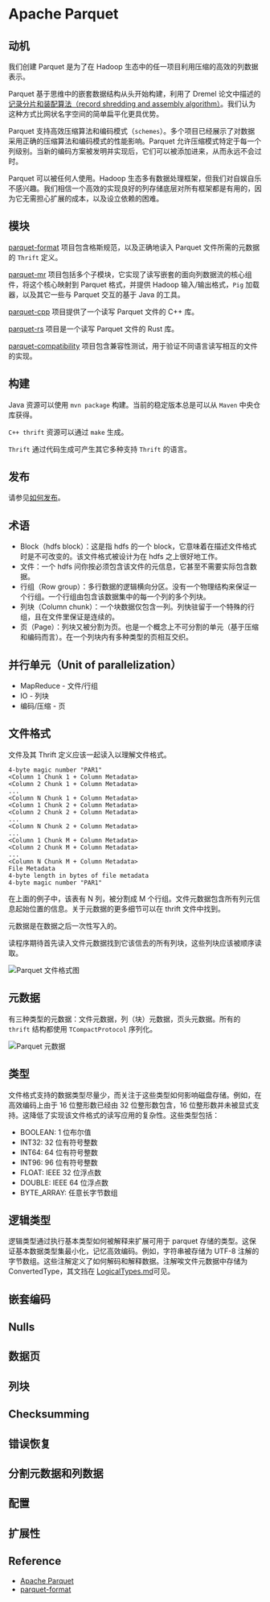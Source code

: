 # Apache Parquet
## 动机
我们创建 Parquet 是为了在 Hadoop 生态中的任一项目利用压缩的高效的列数据表示。

Parquet 基于思维中的嵌套数据结构从头开始构建，利用了 Dremel 论文中描述的[记录分片和装配算法（record shredding and assembly algorithm）](https://github.com/julienledem/redelm/wiki/The-striping-and-assembly-algorithms-from-the-Dremel-paper)。我们认为这种方式比网状名字空间的简单扁平化更具优势。

Parquet 支持高效压缩算法和编码模式（`schemes`）。多个项目已经展示了对数据采用正确的压缩算法和编码模式的性能影响。Parquet 允许压缩模式特定于每一个列级别。当新的编码方案被发明并实现后，它们可以被添加进来，从而永远不会过时。

Parquet 可以被任何人使用。Hadoop 生态多有数据处理框架，但我们对自娱自乐不感兴趣。我们相信一个高效的实现良好的列存储底层对所有框架都是有用的，因为它无需担心扩展的成本，以及设立依赖的困难。
## 模块
[parquet-format](https://github.com/apache/parquet-format) 项目包含格斯规范，以及正确地读入 Parquet 文件所需的元数据的 `Thrift` 定义。

[parquet-mr](https://github.com/apache/parquet-mr) 项目包括多个子模块，它实现了读写嵌套的面向列数据流的核心组件，将这个核心映射到 Parquet 格式，并提供 Hadoop 输入/输出格式，`Pig` 加载器，以及其它一些与 Parquet 交互的基于 Java 的工具。

[parquet-cpp](https://github.com/apache/parquet-cpp) 项目提供了一个读写 Parquet 文件的 C++ 库。

[parquet-rs](https://github.com/sunchao/parquet-rs) 项目是一个读写 Parquet 文件的 Rust 库。

[parquet-compatibility](https://github.com/Parquet/parquet-compatibility) 项目包含兼容性测试，用于验证不同语言读写相互的文件的实现。
## 构建
Java 资源可以使用 `mvn package` 构建。当前的稳定版本总是可以从 `Maven` 中央仓库获得。

`C++ thrift` 资源可以通过 `make` 生成。

`Thrift` 通过代码生成可产生其它多种支持 `Thrift` 的语言。
## 发布
请参见[如何发布](https://parquet.apache.org/documentation/how-to-release/)。
## 术语
- Block（hdfs block）：这是指 hdfs 的一个 block，它意味着在描述文件格式时是不可改变的。该文件格式被设计为在 hdfs 之上很好地工作。
- 文件：一个 hdfs 问你按必须包含该文件的元信息，它甚至不需要实际包含数据。
- 行组（Row group）：多行数据的逻辑横向分区。没有一个物理结构来保证一个行组。一个行组由包含该数据集中的每一个列的多个列块。
- 列块（Column chunk）：一个块数据仅包含一列。列快驻留于一个特殊的行组，且在文件里保证是连续的。
- 页（Page）：列块又被分割为页。也是一个概念上不可分割的单元（基于压缩和编码而言）。在一个列块内有多种类型的页相互交织。
## 并行单元（Unit of parallelization）
- MapReduce - 文件/行组
- IO - 列块
- 编码/压缩 - 页
## 文件格式
文件及其 Thrift 定义应该一起读入以理解文件格式。
```
4-byte magic number "PAR1"
<Column 1 Chunk 1 + Column Metadata>
<Column 2 Chunk 1 + Column Metadata>
...
<Column N Chunk 1 + Column Metadata>
<Column 1 Chunk 2 + Column Metadata>
<Column 2 Chunk 2 + Column Metadata>
...
<Column N Chunk 2 + Column Metadata>
...
<Column 1 Chunk M + Column Metadata>
<Column 2 Chunk M + Column Metadata>
...
<Column N Chunk M + Column Metadata>
File Metadata
4-byte length in bytes of file metadata
4-byte magic number "PAR1"
```
在上面的例子中，该表有 N 列，被分割成 M 个行组。文件元数据包含所有列元信息起始位置的信息。关于元数据的更多细节可以在 thrift 文件中找到。

元数据是在数据之后一次性写入的。

读程序期待首先读入文件元数据找到它该信去的所有列块，这些列块应该被顺序读取。

![Parquet 文件格式图](images/FileLayout.gif)
## 元数据
有三种类型的元数据：文件元数据，列（块）元数据，页头元数据。所有的 `thrift` 结构都使用 `TCompactProtocol` 序列化。

![Parquet 元数据](images/FileFormat.gif)
## 类型
文件格式支持的数据类型尽量少，而关注于这些类型如何影响磁盘存储。例如，在高效编码上由于 16 位整形数已经由 32 位整形数包含，16 位整形数并未被显式支持。这降低了实现该文件格式的读写应用的复杂性。这些类型包括：
- BOOLEAN: 1 位布尔值
- INT32: 32 位有符号整数
- INT64: 64 位有符号整数
- INT96: 96 位有符号整数
- FLOAT: IEEE 32 位浮点数
- DOUBLE: IEEE 64 位浮点数
- BYTE_ARRAY: 任意长字节数组
## 逻辑类型
逻辑类型通过执行基本类型如何被解释来扩展可用于 parquet 存储的类型。这保证基本数据类型集最小化，记忆高效编码。例如，字符串被存储为 UTF-8 注解的字节数组。这些注解定义了如何解码和解释数据。注解唉文件元数据中存储为 ConvertedType，其文挡在 [LogicalTypes.md](https://github.com/apache/parquet-format/blob/master/LogicalTypes.md)可见。
## 嵌套编码
## Nulls
## 数据页
## 列块
## Checksumming
## 错误恢复
## 分割元数据和列数据
## 配置
## 扩展性

## Reference
- [Apache Parquet](https://parquet.apache.org/documentation/latest/)
- [parquet-format](https://github.com/apache/parquet-format)